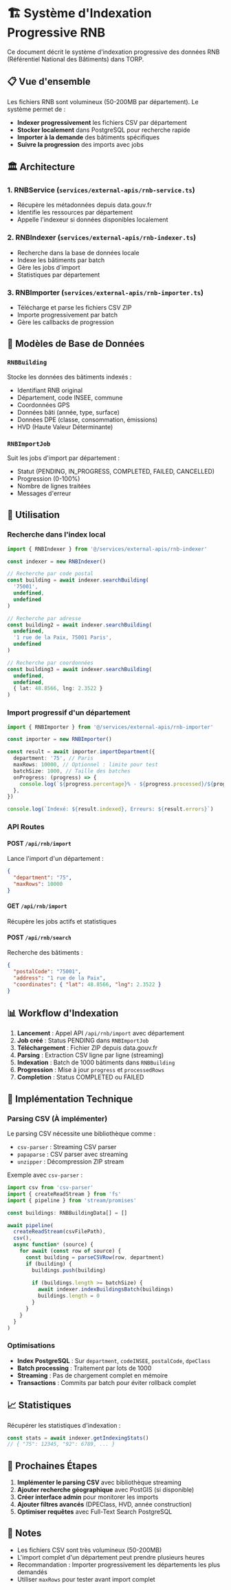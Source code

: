 # 🏗️ Système d'Indexation Progressive RNB

Ce document décrit le système d'indexation progressive des données RNB (Référentiel National des Bâtiments) dans TORP.

## 📋 Vue d'ensemble

Les fichiers RNB sont volumineux (50-200MB par département). Le système permet de :
- **Indexer progressivement** les fichiers CSV par département
- **Stocker localement** dans PostgreSQL pour recherche rapide
- **Importer à la demande** des bâtiments spécifiques
- **Suivre la progression** des imports avec jobs

## 🏛️ Architecture

### 1. **RNBService** (`services/external-apis/rnb-service.ts`)
- Récupère les métadonnées depuis data.gouv.fr
- Identifie les ressources par département
- Appelle l'indexeur si données disponibles localement

### 2. **RNBIndexer** (`services/external-apis/rnb-indexer.ts`)
- Recherche dans la base de données locale
- Indexe les bâtiments par batch
- Gère les jobs d'import
- Statistiques par département

### 3. **RNBImporter** (`services/external-apis/rnb-importer.ts`)
- Télécharge et parse les fichiers CSV ZIP
- Importe progressivement par batch
- Gère les callbacks de progression

## 💾 Modèles de Base de Données

### `RNBBuilding`
Stocke les données des bâtiments indexés :
- Identifiant RNB original
- Département, code INSEE, commune
- Coordonnées GPS
- Données bâti (année, type, surface)
- Données DPE (classe, consommation, émissions)
- HVD (Haute Valeur Déterminante)

### `RNBImportJob`
Suit les jobs d'import par département :
- Statut (PENDING, IN_PROGRESS, COMPLETED, FAILED, CANCELLED)
- Progression (0-100%)
- Nombre de lignes traitées
- Messages d'erreur

## 🚀 Utilisation

### Recherche dans l'index local

```typescript
import { RNBIndexer } from '@/services/external-apis/rnb-indexer'

const indexer = new RNBIndexer()

// Recherche par code postal
const building = await indexer.searchBuilding(
  '75001',
  undefined,
  undefined
)

// Recherche par adresse
const building2 = await indexer.searchBuilding(
  undefined,
  '1 rue de la Paix, 75001 Paris',
  undefined
)

// Recherche par coordonnées
const building3 = await indexer.searchBuilding(
  undefined,
  undefined,
  { lat: 48.8566, lng: 2.3522 }
)
```

### Import progressif d'un département

```typescript
import { RNBImporter } from '@/services/external-apis/rnb-importer'

const importer = new RNBImporter()

const result = await importer.importDepartment({
  department: '75', // Paris
  maxRows: 10000, // Optionnel : limite pour test
  batchSize: 1000, // Taille des batches
  onProgress: (progress) => {
    console.log(`${progress.percentage}% - ${progress.processed}/${progress.total}`)
  },
})

console.log(`Indexé: ${result.indexed}, Erreurs: ${result.errors}`)
```

### API Routes

#### POST `/api/rnb/import`
Lance l'import d'un département :
```json
{
  "department": "75",
  "maxRows": 10000
}
```

#### GET `/api/rnb/import`
Récupère les jobs actifs et statistiques

#### POST `/api/rnb/search`
Recherche des bâtiments :
```json
{
  "postalCode": "75001",
  "address": "1 rue de la Paix",
  "coordinates": { "lat": 48.8566, "lng": 2.3522 }
}
```

## 📊 Workflow d'Indexation

1. **Lancement** : Appel API `/api/rnb/import` avec département
2. **Job créé** : Status PENDING dans `RNBImportJob`
3. **Téléchargement** : Fichier ZIP depuis data.gouv.fr
4. **Parsing** : Extraction CSV ligne par ligne (streaming)
5. **Indexation** : Batch de 1000 bâtiments dans `RNBBuilding`
6. **Progression** : Mise à jour `progress` et `processedRows`
7. **Completion** : Status COMPLETED ou FAILED

## 🔧 Implémentation Technique

### Parsing CSV (À implémenter)

Le parsing CSV nécessite une bibliothèque comme :
- `csv-parser` : Streaming CSV parser
- `papaparse` : CSV parser avec streaming
- `unzipper` : Décompression ZIP stream

Exemple avec `csv-parser` :
```typescript
import csv from 'csv-parser'
import { createReadStream } from 'fs'
import { pipeline } from 'stream/promises'

const buildings: RNBBuildingData[] = []

await pipeline(
  createReadStream(csvFilePath),
  csv(),
  async function* (source) {
    for await (const row of source) {
      const building = parseCSVRow(row, department)
      if (building) {
        buildings.push(building)
        
        if (buildings.length >= batchSize) {
          await indexer.indexBuildingsBatch(buildings)
          buildings.length = 0
        }
      }
    }
  }
)
```

### Optimisations

- **Index PostgreSQL** : Sur `department`, `codeINSEE`, `postalCode`, `dpeClass`
- **Batch processing** : Traitement par lots de 1000
- **Streaming** : Pas de chargement complet en mémoire
- **Transactions** : Commits par batch pour éviter rollback complet

## 📈 Statistiques

Récupérer les statistiques d'indexation :
```typescript
const stats = await indexer.getIndexingStats()
// { "75": 12345, "92": 6789, ... }
```

## 🎯 Prochaines Étapes

1. **Implémenter le parsing CSV** avec bibliothèque streaming
2. **Ajouter recherche géographique** avec PostGIS (si disponible)
3. **Créer interface admin** pour monitorer les imports
4. **Ajouter filtres avancés** (DPEClass, HVD, année construction)
5. **Optimiser requêtes** avec Full-Text Search PostgreSQL

## 📝 Notes

- Les fichiers CSV sont très volumineux (50-200MB)
- L'import complet d'un département peut prendre plusieurs heures
- Recommandation : Importer progressivement les départements les plus demandés
- Utiliser `maxRows` pour tester avant import complet

